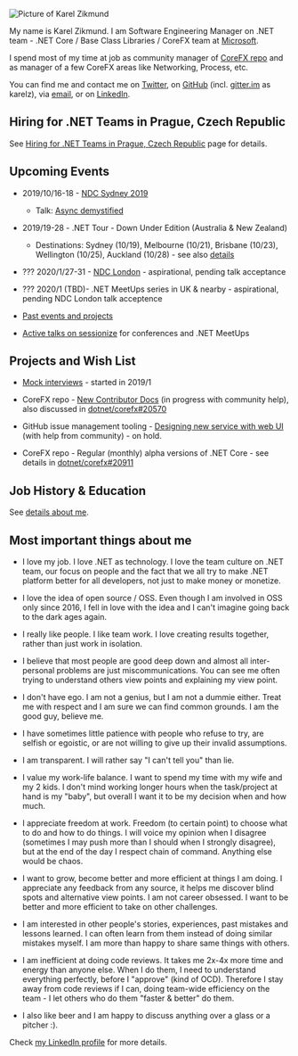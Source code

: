 ![Picture of Karel Zikmund](/images/karelz.jpg)

My name is Karel Zikmund.
I am Software Engineering Manager on .NET team - .NET Core / Base Class Libraries / CoreFX team at [Microsoft](https://www.microsoft.com/).

I spend most of my time at job as community manager of [CoreFX repo](https://github.com/dotnet/corefx) and as manager of a few CoreFX areas like Networking, Process, etc.

You can find me and contact me on [Twitter](https://twitter.com/ziki_cz), on [GitHub](https://github.com/karelz) (incl. [gitter.im](https://gitter.im) as karelz), via [email](mailto:karelz@microsoft.com), or on [LinkedIn](https://www.linkedin.com/in/karelzikmund).



## Hiring for .NET Teams in Prague, Czech Republic

See [Hiring for .NET Teams in Prague, Czech Republic](/hiring_prague_net) page for details.



## Upcoming Events

- 2019/10/16-18 - [NDC Sydney 2019](https://ndcsydney.com/)
    - Talk: [Async demystified](https://ndcsydney.com/talk/async-demystified/)

- 2019/19-28 - .NET Tour - Down Under Edition (Australia & New Zealand)
    - Destinations: Sydney (10/19), Melbourne (10/21), Brisbane (10/23), Wellington (10/25), Auckland (10/28) - see also [details](/events)

- ??? 2020/1/27-31 - [NDC London](https://ndc-london.com/) - aspirational, pending talk acceptance

- ??? 2020/1 (TBD)- .NET MeetUps series in UK & nearby - aspirational, pending NDC London talk acceptence

- [Past events and projects](/details)
- [Active talks on sessionize](https://sessionize.com/karel-zikmund) for conferences and .NET MeetUps



## Projects and Wish List

- [Mock interviews](/mock_interviews) - started in 2019/1

- CoreFX repo - [New Contributor Docs](https://github.com/dotnet/corefx/wiki/New-contributor-Docs) (in progress with community help), also discussed in [dotnet/corefx#20570](https://github.com/dotnet/corefx/issues/20570)

- GitHub issue management tooling - [Designing new service with web UI](https://github.com/karelz/GitHubIssues#v2---web-ui) (with help from community) - on hold.

- CoreFX repo - Regular (monthly) alpha versions of .NET Core - see details in [dotnet/corefx#20911](https://github.com/dotnet/corefx/issues/20911)



## Job History & Education

See [details about me](/details).



## Most important things about me

- I love my job. I love .NET as technology. I love the team culture on .NET team, our focus on people and the fact that we all try to make .NET platform better for all developers, not just to make money or monetize.

- I love the idea of open source / OSS. Even though I am involved in OSS only since 2016, I fell in love with the idea and I can't imagine going back to the dark ages again.

- I really like people. I like team work. I love creating results together, rather than just work in isolation.

- I believe that most people are good deep down and almost all inter-personal problems are just miscommunications. You can see me often trying to understand others view points and explaining my view point.

- I don't have ego. I am not a genius, but I am not a dummie either. Treat me with respect and I am sure we can find common grounds. I am the good guy, believe me.

- I have sometimes little patience with people who refuse to try, are selfish or egoistic, or are not willing to give up their invalid assumptions.

- I am transparent. I will rather say "I can't tell you" than lie.

- I value my work-life balance. I want to spend my time with my wife and my 2 kids. I don't mind working longer hours when the task/project at hand is my "baby", but overall I want it to be my decision when and how much.

- I appreciate freedom at work. Freedom (to certain point) to choose what to do and how to do things. I will voice my opinion when I disagree (sometimes I may push more than I should when I strongly disagree), but at the end of the day I respect chain of command. Anything else would be chaos.

- I want to grow, become better and more efficient at things I am doing. I appreciate any feedback from any source, it helps me discover blind spots and alternative view points. I am not career obsessed. I want to be better and more efficient to take on other challenges.

- I am interested in other people's stories, experiences, past mistakes and lessons learned. I can often learn from them instead of doing similar mistakes myself. I am more than happy to share same things with others.

- I am inefficient at doing code reviews. It takes me 2x-4x more time and energy than anyone else. When I do them, I need to understand everything perfectly, before I "approve" (kind of OCD). Therefore I stay away from code reviews if I can, doing team-wide efficiency on the team - I let others who do them "faster & better" do them.

- I also like beer and I am happy to discuss anything over a glass or a pitcher :).

Check [my LinkedIn profile](https://www.linkedin.com/in/karelzikmund/) for more details.
